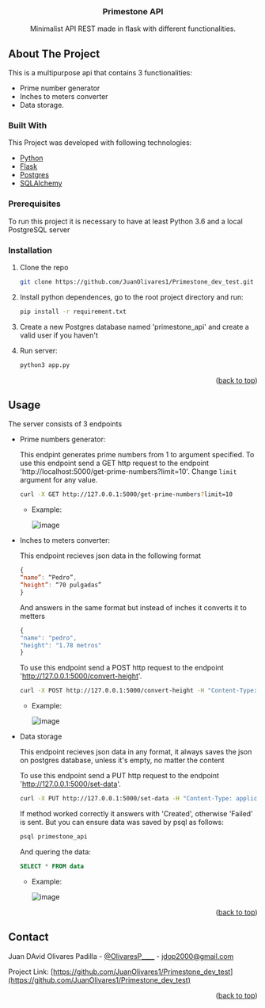 <div id="top"></div>
<!--
*** Thanks for checking out the Best-README-Template. If you have a suggestion
*** that would make this better, please fork the repo and create a pull request
*** or simply open an issue with the tag "enhancement".
*** Don't forget to give the project a star!
*** Thanks again! Now go create something AMAZING! :D
-->



<!-- PROJECT SHIELDS -->
<!--
*** I'm using markdown "reference style" links for readability.
*** Reference links are enclosed in brackets [ ] instead of parentheses ( ).
*** See the bottom of this document for the declaration of the reference variables
*** for contributors-url, forks-url, etc. This is an optional, concise syntax you may use.
*** https://www.markdownguide.org/basic-syntax/#reference-style-links
-->



<!-- PROJECT LOGO -->
<br />
<div align="center">
  <h3 align="center">Primestone API</h3>

  <p align="center">
    Minimalist API REST made in flask with different functionalities.
  </p>
</div>


<!-- ABOUT THE PROJECT -->
## About The Project

This is a multipurpose api that contains 3 functionalities:
- Prime number generator
- Inches to meters converter
- Data storage.


### Built With

This Project was developed with following technologies:

* [Python](https://www.python.org)
* [Flask](https://flask.palletsprojects.com/en/2.0.x/)
* [Postgres](https://www.postgresql.org)
* [SQLAlchemy](https://www.sqlalchemy.org)


### Prerequisites

To run this project it is necessary to have at least Python 3.6 and a local PostgreSQL server

### Installation

1. Clone the repo
   ```sh
   git clone https://github.com/JuanOlivares1/Primestone_dev_test.git
   ```
2. Install python dependences, go to the root project directory and run:
   ```sh
   pip install -r requirement.txt
   ```
3. Create a new Postgres database named 'primestone_api' and create a valid user if you haven't

4. Run server:
   ```sh
   python3 app.py
   ```

<p align="right">(<a href="#top">back to top</a>)</p>



<!-- USAGE EXAMPLES -->
## Usage

The server consists of 3 endpoints

* Prime numbers generator: 
  
  This endpint generates prime numbers from 1 to argument specified.
  To use this endpoint send a GET http request to the endpoint 'http://localhost:5000/get-prime-numbers?limit=10'. Change `limit` argument for any value.
  
  ```sh
  curl -X GET http://127.0.0.1:5000/get-prime-numbers?limit=10
  ```
  
  - Example:

    ![image](https://user-images.githubusercontent.com/48563349/143718428-747c7c6f-07a8-48e1-b015-3fad9c3ea7e8.png)

* Inches to meters converter: 
  
  This endpoint recieves json data in the following format 
  ```js
  {
  “name”: “Pedro”,
  “height”: “70 pulgadas”
  }
  ```
  
  And answers in the same format but instead of inches it converts it to metters
  ```js
  {
  "name": "pedro",
  "height": "1.78 metros"
  }
  ```
  To use this endpoint send a POST http request to the endpoint 'http://127.0.0.1:5000/convert-height'.
  
  ```sh
  curl -X POST http://127.0.0.1:5000/convert-height -H "Content-Type: application/json" -d '{"name":"pedro","height":"70 pulgadas"}'
  ```
    
  - Example:

    ![image](https://user-images.githubusercontent.com/48563349/143718501-511d0469-22c6-4c7e-bd95-3454bcedcf6f.png)
  
* Data storage

  This endpoint recieves json data in any format, it always saves the json on postgres database, unless it's empty,  no matter the content
  
  To use this endpoint send a PUT http request to the endpoint 'http://127.0.0.1:5000/set-data'.
  
  ```sh
  curl -X PUT http://127.0.0.1:5000/set-data -H "Content-Type: application/json" -d '{"name":"Lucas","age":"35"}'
  ```
  
  If method worked correctly it answers with 'Created', otherwise 'Failed' is sent. But you can ensure data was saved by psql as follows:
  
  ```sh
  psql primestone_api
  ```
  
  And quering the data:
  
  ```sql
  SELECT * FROM data
  ```
  
  
  - Example:

    ![image](https://user-images.githubusercontent.com/48563349/143718541-79fade11-85ab-4df8-8003-cc15f0ad7535.png)


<p align="right">(<a href="#top">back to top</a>)</p>



<!-- CONTACT -->
## Contact

Juan DAvid Olivares Padilla - [@OlivaresP____](https://twitter.com/OlivaresP____) - jdop2000@gmail.com

Project Link: [https://github.com/JuanOlivares1/Primestone_dev_test](https://github.com/JuanOlivares1/Primestone_dev_test)

<p align="right">(<a href="#top">back to top</a>)</p>
